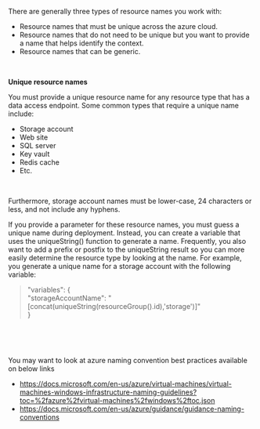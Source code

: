 <p>There are generally three types of resource names you  work with:</p>
<ul>
  <li>Resource names that must be unique across the  azure cloud.</li>
  <li>Resource names that do not need to be unique  but you want to provide a name that helps identify the context.</li>
  <li>Resource names that can be generic.</li>
</ul>
<br><p><strong>Unique resource names</strong></p>
<p>You must provide a unique resource name for any resource  type that has a data access endpoint. Some common types that require a unique  name include:</p>
<ul>
  <li>Storage account</li>
  <li>Web site</li>
  <li>SQL server</li>
  <li>Key vault</li>
  <li>Redis cache</li>
  <li>Etc.</li>
</ul>
<br><p>Furthermore, storage account names must be lower-case, 24  characters or less, and not include any hyphens.</p>
<p>If you provide a parameter for these resource names, you  must guess a unique name during deployment. Instead, you can create a variable  that uses the uniqueString() function to generate a name. Frequently, you also  want to add a prefix or postfix to the uniqueString result so you can more  easily determine the resource type by looking at the name. For example, you  generate a unique name for a storage account with the following variable:<br>
<div>
  <blockquote>
    <p>&quot;variables&quot;: { <br>
      &quot;storageAccountName&quot;:      &quot;[concat(uniqueString(resourceGroup().id),'storage')]&quot; <br>
      } </p>
  </blockquote>
</div>
</p>
<p>&nbsp;</p>
<br><p>You may want to look at azure naming convention best  practices available on below links</p>
<ul>
  <li><a href="https://docs.microsoft.com/en-us/azure/virtual-machines/virtual-machines-windows-infrastructure-naming-guidelines?toc=%2fazure%2fvirtual-machines%2fwindows%2ftoc.json">https://docs.microsoft.com/en-us/azure/virtual-machines/virtual-machines-windows-infrastructure-naming-guidelines?toc=%2fazure%2fvirtual-machines%2fwindows%2ftoc.json</a> </li>
  <li><a href="https://docs.microsoft.com/en-us/azure/guidance/guidance-naming-conventions">https://docs.microsoft.com/en-us/azure/guidance/guidance-naming-conventions</a> </li>
</ul>

